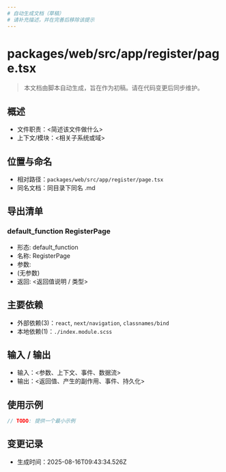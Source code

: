 ```yaml
---
# 自动生成文档（草稿）
# 请补充描述，并在完善后移除该提示
---
```


# packages/web/src/app/register/page.tsx

> 本文档由脚本自动生成，旨在作为初稿。请在代码变更后同步维护。

## 概述

- 文件职责：<简述该文件做什么>
- 上下文/模块：<相关子系统或域>

## 位置与命名

- 相对路径：`packages/web/src/app/register/page.tsx`
- 同名文档：同目录下同名 .md

## 导出清单

### default_function RegisterPage

- 形态: default_function
- 名称: RegisterPage
- 参数:
- (无参数)
- 返回: <返回值说明 / 类型>

## 主要依赖

- 外部依赖(3)：`react`, `next/navigation`, `classnames/bind`
- 本地依赖(1)：`./index.module.scss`

## 输入 / 输出

- 输入：<参数、上下文、事件、数据流>
- 输出：<返回值、产生的副作用、事件、持久化>

## 使用示例

~~~ts
// TODO: 提供一个最小示例
~~~

## 变更记录

- 生成时间：2025-08-16T09:43:34.526Z
